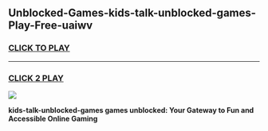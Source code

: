 
## Unblocked-Games-kids-talk-unblocked-games-Play-Free-uaiwv
<h3>
<a href="https://premium76.site?title=kids-talk-unblocked-games&ref=10A">CLICK TO PLAY</a></h3>
<hr>

<h3>
<a href="https://premium76.site?title=kids-talk-unblocked-games&ref=10A">CLICK 2 PLAY</a>
  
</h3>

<a href="https://premium76.site?title=kids-talk-unblocked-games&ref=10A"><img src="https://clearcache.store/games.png"></a>


**kids-talk-unblocked-games games unblocked: Your Gateway to Fun and Accessible Online Gaming**
